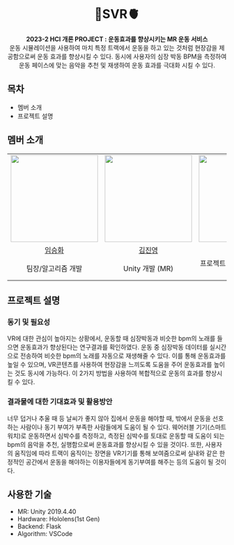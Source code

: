 <div align="center">
<h1>👟SVR🫀</h1>
<b>2023-2 HCI 개론 PROJECT : 운동효과를 향상시키는 MR 운동 서비스</b><br>
운동 시뮬레이션을 사용하여 마치 특정 트랙에서 운동을 하고 있는 것처럼 현장감을 제공함으로써 운동 효과를 향상시킬 수 있다. 동시에 사용자의 심장 박동 BPM을 측정하여 운동 페이스에 맞는 음악을 추천 및 재생하여 운동 효과를 극대화 시킬 수 있다.  
</div>

<div>
<h2>목차</h2>
<ul>
  <li>멤버 소개</li>
  <li>프로젝트 설명</li>
</ul>
</div>

<div>
  <h2>멤버 소개</h2>
<table align = "center">
  <tr align = "center">
    <td><a href="https://github.com/gamtsarBomba"><img src="https://avatars.githubusercontent.com/u/141475291?v=4" width=200></a></td> 
    <td><a href="https://github.com/coringcoring"><img src="https://avatars.githubusercontent.com/u/65723420?v=4" width=200></a></td>
    <td><a href="https://github.com/minz000"><img src="https://avatars.githubusercontent.com/u/144999933?v=4" width=200></a></td>
    <td><a href="https://github.com/osjkate"><img src="https://avatars.githubusercontent.com/u/98140863?v=4" width=200></a></td>
  </tr>
  <tr align = "center">
    <td><a href = "https://github.com/gamtsarBomba">임승화</a></td>
    <td><a href = "https://github.com/coringcoring">김진영</a></td>
    <td><a href = "https://github.com/minz000">박민주</a></td>
    <td><a href = "https://github.com/osjkate">오수진</a></td>
  </tr>
    <tr align = "center">
    <td>팀장/알고리즘 개발</td>
    <td>Unity 개발 (MR)</td>
    <td>프로젝트 관리(PM)/데이터수집</td>
    <td>데이터베이스/서버 개발</td>
  </tr>

</table>

</div>

<div>
  <h2>프로젝트 설명</h2>
  <h3>동기 및 필요성</h3>
  VR에 대한 관심이 높아지는 상황에서, 운동할 때 심장박동과 비슷한 bpm의 노래를 들으면 운동효과가 향상된다는 연구결과를 확인하였다. 운동 중 심장박동 데이터를 실시간으로 전송하여 비슷한 bpm의 노래를 자동으로 재생해줄 수 있다. 이를 통해 운동효과를 높일 수 있으며, VR콘텐츠를 사용하여 현장감을 느끼도록 도움을 주어 운동효과를 높이는 것도 동시에 가능하다. 이 2가지 방법을 사용하여 복합적으로 운동의 효과를 향상시킬 수 있다. 

  <h3>결과물에 대한 기대효과 및 활용방안</h3>
   너무 덥거나 추울 때 등 날씨가 좋지 않아 집에서 운동을 해야할 때, 밖에서 운동을 선호하는 사람이나 동기 부여가 부족한 사람들에게 도움이 될 수 있다. 웨어러블 기기(스마트워치)로 운동하면서 심박수를 측정하고, 측정된 심박수를 토대로 운동할 때 도움이 되는 bpm의 음악을 추천, 실행함으로써 운동효과를 향상시킬 수 있을 것이다. 또한, 사용자의 움직임에 따라 트랙이 움직이는 장면을 VR기기를 통해 보여줌으로써 실내와 같은 한정적인 공간에서 운동을 해야하는 이용자들에게 동기부여를 해주는 등의 도움이 될 것이다. 
  
</div>

<div>
  <h2>사용한 기술</h2>
  <ul>
    <li>MR: Unity 2019.4.40</li>
    <li>Hardware: Hololens(1st Gen)</li>
    <li>Backend: Flask</li>
    <li>Algorithm: VSCode</li>
  </ul>
</div>

